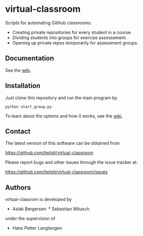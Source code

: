 virtual-classroom
=================

Scripts for automating GitHub classrooms:

 * Creating private repositories for every student in a course.
 * Dividing students into groups for exercise assessement.
 * Opening up private repos temporarily for assessment groups.


Documentation
-------------

See the [wiki](https://github.com/hplgit/virtual-classroom/wiki).



Installation
------------

Just clone this repository
and run the main program by

    python start_group.py

To learn about the options and how it works, see the [wiki](https://github.com/hplgit/virtual-classroom/wiki).


Contact
-------

The latest version of this software can be obtained from

  https://github.com/hplgit/virtual-classroom

Please report bugs and other issues through the issue tracker at:

  https://github.com/hplgit/virtual-classroom/issues


Authors
-------

virtual-classrom is developed by

  * Aslak Bergersen
  * Sebastian Mitusch

under the supervision of

  * Hans Petter Langtangen




